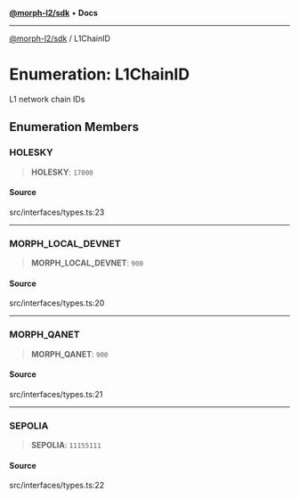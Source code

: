 [**@morph-l2/sdk**](../README.md) • **Docs**

***

[@morph-l2/sdk](../globals.md) / L1ChainID

# Enumeration: L1ChainID

L1 network chain IDs

## Enumeration Members

### HOLESKY

> **HOLESKY**: `17000`

#### Source

src/interfaces/types.ts:23

***

### MORPH\_LOCAL\_DEVNET

> **MORPH\_LOCAL\_DEVNET**: `900`

#### Source

src/interfaces/types.ts:20

***

### MORPH\_QANET

> **MORPH\_QANET**: `900`

#### Source

src/interfaces/types.ts:21

***

### SEPOLIA

> **SEPOLIA**: `11155111`

#### Source

src/interfaces/types.ts:22
